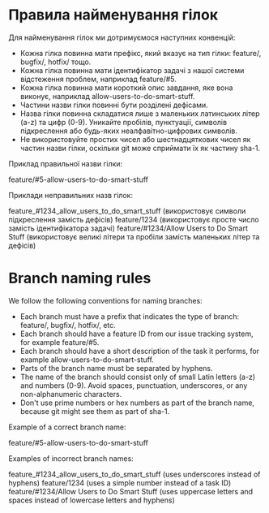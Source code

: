 # Правила найменування гілок

Для найменування гілок ми дотримуємося наступних конвенцій:

- Кожна гілка повинна мати префікс, який вказує на тип гілки: feature/, bugfix/, hotfix/ тощо.
- Кожна гілка повинна мати ідентифікатор задачі з нашої системи відстеження проблем, наприклад feature/#5.
- Кожна гілка повинна мати короткий опис завдання, яке вона виконує, наприклад allow-users-to-do-smart-stuff.
- Частини назви гілки повинні бути розділені дефісами.
- Назва гілки повинна складатися лише з маленьких латинських літер (a-z) та цифр (0-9). Уникайте пробілів, пунктуації, символів підкреслення або будь-яких неалфавітно-цифрових символів.
- Не використовуйте простих чисел або шестнадцяткових чисел як частин назви гілки, оскільки git може сприймати їх як частину sha-1.

Приклад правильної назви гілки:

feature/#5-allow-users-to-do-smart-stuff

Приклади неправильних назв гілок:

feature_#1234_allow_users_to_do_smart_stuff (використовує символи підкреслення замість дефісів)
feature/1234 (використовує просте число замість ідентифікатора задачі)
feature/#1234/Allow Users to Do Smart Stuff (використовує великі літери та пробіли замість маленьких літер та дефісів)


# Branch naming rules

We follow the following conventions for naming branches:

- Each branch must have a prefix that indicates the type of branch: feature/, bugfix/, hotfix/, etc.
- Each branch should have a feature ID from our issue tracking system, for example feature/#5.
- Each branch should have a short description of the task it performs, for example allow-users-to-do-smart-stuff.
- Parts of the branch name must be separated by hyphens.
- The name of the branch should consist only of small Latin letters (a-z) and numbers (0-9). Avoid spaces, punctuation, underscores, or any non-alphanumeric characters.
- Don't use prime numbers or hex numbers as part of the branch name, because git might see them as part of sha-1.

Example of a correct branch name:

feature/#5-allow-users-to-do-smart-stuff

Examples of incorrect branch names:

feature_#1234_allow_users_to_do_smart_stuff (uses underscores instead of hyphens)
feature/1234 (uses a simple number instead of a task ID)
feature/#1234/Allow Users to Do Smart Stuff (uses uppercase letters and spaces instead of lowercase letters and hyphens)